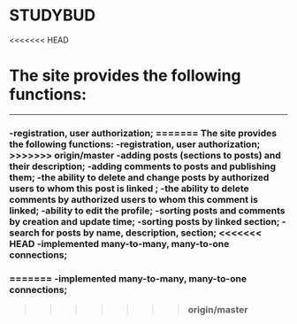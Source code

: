 # STUDYBUD
<<<<<<< HEAD
<h1>The site provides the following functions:</h1>
<hr>
<h3>-registration, user authorization;
=======
The site provides the following functions:
-registration, user authorization;
>>>>>>> origin/master
-adding posts (sections to posts) and their description;
-adding comments to posts and publishing them;
-the ability to delete and change posts by authorized users to whom this post is linked ;
-the ability to delete comments by authorized users to whom this comment is linked;
-ability to edit the profile;
-sorting posts and comments by creation and update time;
-sorting posts by linked section;
-search for posts by name, description, section;
<<<<<<< HEAD
-implemented many-to-many, many-to-one connections;<h3>

=======
-implemented many-to-many, many-to-one connections;
>>>>>>> origin/master
